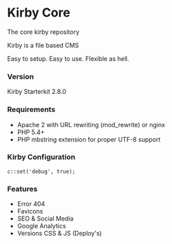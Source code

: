 # Kirby Core
The core kirby repository

Kirby is a file based CMS

Easy to setup. Easy to use. Flexible as hell.

### Version
Kirby Starterkit 2.8.0

### Requirements
* Apache 2 with URL rewriting (mod_rewrite) or nginx
* PHP 5.4+
* PHP mbstring extension for proper UTF-8 support

### Kirby Configuration

```
c::set('debug', true);
```

### Features
* Error 404
* Favicons
* SEO & Social Media
* Google Analytics
* Versions CSS & JS (Deploy's)